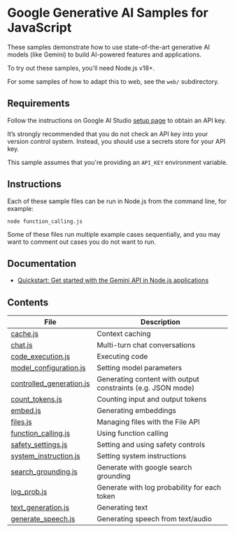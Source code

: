 # Google Generative AI Samples for JavaScript

These samples demonstrate how to use state-of-the-art
generative AI models (like Gemini) to build AI-powered features and applications.

To try out these samples, you'll need Node.js v18+.

For some samples of how to adapt this to web, see the `web/` subdirectory.

## Requirements

Follow the instructions on Google AI Studio [setup page](https://makersuite.google.com/app/apikey) to obtain an API key.

It’s strongly recommended that you do not check an API key into your version control system. Instead, you should use a secrets store for your API key.

This sample assumes that you're providing an `API_KEY` environment variable.

## Instructions

Each of these sample files can be run in Node.js from the command line, for
example:

```
node function_calling.js
```

Some of these files run multiple example cases sequentially, and you may want
to comment out cases you do not want to run.

## Documentation

- [Quickstart: Get started with the Gemini API in Node.js applications](https://ai.google.dev/tutorials/node_quickstart)

## Contents

| File                                                     | Description |
|----------------------------------------------------------| ----------- |
| [cache.js](./cache.js)                                   | Context caching |
| [chat.js](./chat.js)                                     | Multi-turn chat conversations |
| [code_execution.js](./code_execution.js)                 | Executing code |
| [model_configuration.js](./model_configuration.js) | Setting model parameters |
| [controlled_generation.js](./controlled_generation.js)   | Generating content with output constraints (e.g. JSON mode) |
| [count_tokens.js](./count_tokens.js)                     | Counting input and output tokens |
| [embed.js](./embed.js)                                   | Generating embeddings |
| [files.js](./files.js)                                   | Managing files with the File API |
| [function_calling.js](./function_calling.js)             | Using function calling |
| [safety_settings.js](./safety_settings.js)               | Setting and using safety controls |
| [system_instruction.js](./system_instruction.js)         | Setting system instructions |
| [search_grounding.js](./search_grounding.js)             | Generate with google search grounding |
| [log_prob.js](./log_prob.js)                             | Generate with log probability for each token |
| [text_generation.js](./text_generation.js)               | Generating text |
| [generate_speech.js](./generate_speech.js)               | Generating speech from text/audio |